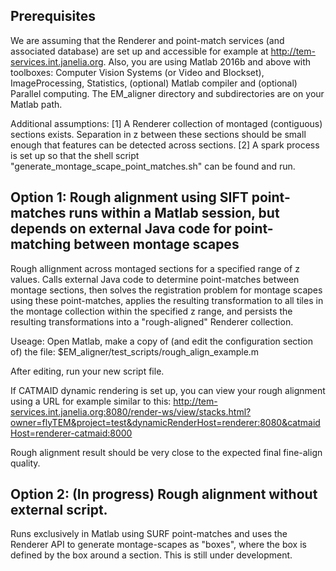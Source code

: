 ## Prerequisites
We are assuming that the Renderer and point-match services (and associated database) are set up and accessible for example at http://tem-services.int.janelia.org.
Also, you are using Matlab 2016b and above with toolboxes: Computer Vision Systems (or Video and Blockset), ImageProcessing, Statistics, (optional) Matlab compiler and (optional) Parallel computing. The EM_aligner directory and subdirectories are on your Matlab path.

Additional assumptions:
[1] A Renderer collection of montaged (contiguous) sections exists. Separation in z between these sections should be small enough that features can be detected across sections.
[2] A spark process is set up so that the shell script "generate_montage_scape_point_matches.sh" can be found and run. 
## Option 1: Rough alignment using SIFT point-matches runs within a Matlab session, but depends on external Java code for point-matching between montage scapes

Rough allignment across montaged sections for a specified range of z values. Calls external Java code to determine point-matches between montage sections, then solves the registration problem for montage scapes using these point-matches, applies the resulting transformation to all tiles in the montage collection within the specified z range, and persists the resulting transformations into a "rough-aligned" Renderer collection. 

Useage:
Open Matlab, make a copy of (and edit the configuration section of) the file: $EM_aligner/test_scripts/rough_align_example.m

After editing, run your new script file.

If CATMAID dynamic rendering is set up, you can view your rough alignment using a URL for example similar to this:
http://tem-services.int.janelia.org:8080/render-ws/view/stacks.html?owner=flyTEM&project=test&dynamicRenderHost=renderer:8080&catmaidHost=renderer-catmaid:8000

Rough alignment result should be very close to the expected final fine-align quality.


## Option 2: (In progress) Rough alignment without external script. 
Runs exclusively in Matlab using SURF point-matches and uses the Renderer API to generate montage-scapes as "boxes", where the box is defined by the box around a section. This is still under development.





